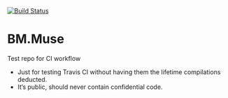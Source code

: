 [![Build Status](https://travis-ci.org/BrainModes/BM.Muse.svg?branch=master)](https://travis-ci.org/BrainModes/BM.Muse)

# BM.Muse
Test repo for CI workflow

* Just for testing Travis CI without having them the lifetime compilations deducted.
* It’s public, should never contain confidential code.
